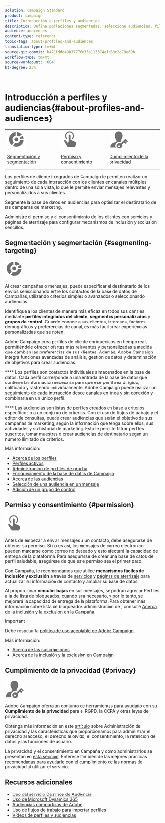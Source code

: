 ```yaml
---
solution: Campaign Standard
product: campaign
title: Introducción a perfiles y audiencias
description: Defina poblaciones segmentadas, seleccione audiencias, filtre destinatarios, recopile datos y actualice perfiles.
audience: audiences
content-type: reference
topic-tags: about-profiles-and-audiences
translation-type: tm+mt
source-git-commit: b471fddd49037770e33a113374afd60c2e79e69b
workflow-type: tm+mt
source-wordcount: '604'
ht-degree: 23%

---
```



# Introducción a perfiles y audiencias{#about-profiles-and-audiences}

<table>
<tr>
<td><img src="assets/do-not-localize/icon_segment.svg" width="60px"><p><a href="#segmenting-targeting">Segmentación y segmentación</a></p></td>
<td><img src="assets/do-not-localize/icon_permission.svg" width="60px"><p><a href="#permission">Permiso y consentimiento</a></p></td>
<td><img src="assets/do-not-localize/icon_privacy.svg" width="60px"><p><a href="#privacy">Cumplimiento de la privacidad</a></p></td></tr>
</table>

Los perfiles de cliente integrados de Campaign le permiten realizar un seguimiento de cada interacción con los clientes en canales múltiples dentro de una sola vista, lo que le permite enviar mensajes relevantes y personalizados a sus clientes.

Segmente la base de datos en audiencias para optimizar el destinatario de las campañas de marketing.

Administre el permiso y el consentimiento de los clientes con servicios y páginas de aterrizaje para configurar mecanismos de inclusión y exclusión sencillos.

## Segmentación y segmentación {#segmenting-targeting}

<img src="assets/do-not-localize/icon_segment.svg" width="60px">

Al crear campañas o mensajes, puede especificar el destinatario de los envíos seleccionando entre los contactos de la base de datos de Campañas, utilizando criterios simples o avanzados o seleccionando audiencias.

Identifique a los clientes de manera más eficaz en todos sus canales mediante **perfiles integrados del cliente**, **segmentos personalizados** y **grupos de control**. Cuando conoce a sus clientes, intereses, factores demográficos y preferencias de canal, es más fácil crear experiencias personalizadas que se noten.

Adobe Campaign crea perfiles de cliente enriquecidos en tiempo real, permitiéndole ofrecer ofertas más relevantes y personalizadas a medida que cambian las preferencias de sus clientes. Además, Adobe Campaign integra funciones avanzadas de análisis, gestión de datos y determinación de objetivos para crear audiencias.

**** Los perfiles son contactos individuales almacenados en la base de datos. Cada perfil corresponde a una entrada de la base de datos que contiene la información necesaria para que ese perfil sea dirigido, calificado y rastreado individualmente: Adobe Campaign puede realizar un seguimiento de cada interacción desde canales en línea y sin conexión y combinarla en un único perfil.

**** Las audiencias son listas de perfiles creados en base a criterios específicos o a un conjunto de criterios. Con el uso de flujos de trabajo y el editor de consultas, puede crear audiencias que serán el objetivo de sus campañas de marketing, según la información que tenga sobre ellos, sus actividades y su historial de marketing. Esto le permite filtrar perfiles suscritos, tomar muestras o crear audiencias de destinatario según un número ilimitado de criterios.

Más información:

* [Acerca de los perfiles](../../audiences/using/about-profiles.md)
* [Perfiles activos](../../audiences/using/active-profiles.md)
* [Administración de perfiles de prueba](../../audiences/using/managing-test-profiles.md)
* [Enriquecimiento de la base de datos de Campaign](../../audiences/using/enriching-campaign-database.md)
* [Acerca de las audiencias](../../audiences/using/about-audiences.md)
* [Selección de una audiencia en un mensaje](../../audiences/using/selecting-an-audience-in-a-message.md)
* [Adición de un grupo de control](../../sending/using/control-group.md)

## Permiso y consentimiento {#permission}

<img src="assets/do-not-localize/icon_permission.svg"  width="60px">

Antes de empezar a enviar mensajes a un contacto, debe asegurarse de obtener su permiso. Si no es así, los mensajes de correo electrónico pueden marcarse como correo no deseado y esto afectará la capacidad de entrega de la plataforma. Para asegurarse de crear una base de datos de perfil saludable, asegúrese de que este permiso sea el primer paso.

Con Campaña, le recomendamos que utilice **mecanismos fáciles de inclusión y exclusión** a través de [servicios](../../audiences/using/creating-a-service.md) y [páginas de aterrizaje](../../channels/using/getting-started-with-landing-pages.md) para actualizar su información de contacto y ampliar su base de datos.

Al proporcionar **vínculos bajas** en sus mensajes, se podrán agregar Perfiles a la  de lista de bloqueados, cuando sea necesario, y por lo tanto, se mejorará la capacidad de entrega de la plataforma. Para obtener más información sobre lista de bloqueados administración de , consulte [Acerca de la inclusión y la exclusión en la Campaña](../../audiences/using/about-opt-in-and-opt-out-in-campaign.md).

>[!IMPORTANT]
>
>Debe respetar la [política de uso aceptable de Adobe Campaign](https://www.adobe.com/legal/terms/aup.html).

Más información:

* [Acerca de las suscripciones](../../audiences/using/about-subscriptions.md)
* [Acerca de la inclusión y la exclusión en Campaign](../../audiences/using/about-opt-in-and-opt-out-in-campaign.md)

## Cumplimiento de la privacidad {#privacy}

<img src="assets/do-not-localize/icon_privacy.svg" width="60px">

Adobe Campaign oferta un conjunto de herramientas para ayudarlo con su **Cumplimiento de la privacidad** para el RGPD, la CCPA y otras leyes de privacidad.

Obtenga más información en este [artículo](https://helpx.adobe.com/es/campaign/kb/campaign-privacy.html) sobre Administración de privacidad y las características que proporcionamos para administrar el derecho al acceso, el derecho al olvido, el consentimiento, la retención de datos y las funciones de usuario.

La privacidad y el consentimiento en Campaña y cómo administrarlos se presentan en [esta sección](../../start/using/privacy.md). Entérese también de las mejores prácticas recomendadas para ayudarle con el cumplimiento de las normas de privacidad al utilizar el servicio.

## Recursos adicionales

* [Uso del servicio Destinos de Audiencia](../../audiences/using/aep-about-audience-destinations-service.md)
* [Uso de Microsoft Dynamics 365](../../integrating/using/d365-acs-get-started.md)
* [Audiencias compartidas de Adobe](../../integrating/using/sharing-audiences-with-audience-manager-or-people-core-service.md)
* [Uso de flujos de trabajo para importar perfiles](../../automating/using/creating-import-workflow-templates.md)
* [Vídeos de perfiles y audiencias](https://docs.adobe.com/content/help/en/campaign-standard-learn/tutorials/profiles-and-audiences/creating-profiles-and-audiences.html)
